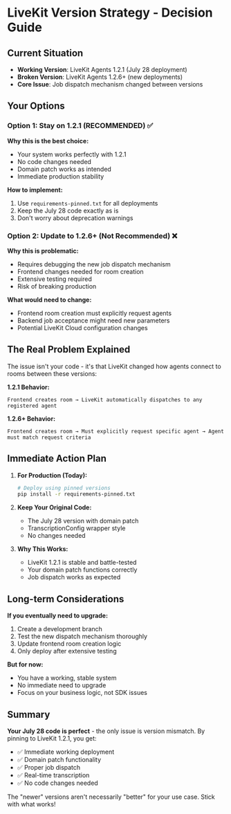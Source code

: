 # LiveKit Version Strategy - Decision Guide

## Current Situation

- **Working Version**: LiveKit Agents 1.2.1 (July 28 deployment)
- **Broken Version**: LiveKit Agents 1.2.6+ (new deployments)
- **Core Issue**: Job dispatch mechanism changed between versions

## Your Options

### Option 1: Stay on 1.2.1 (RECOMMENDED) ✅

**Why this is the best choice:**

- Your system works perfectly with 1.2.1
- No code changes needed
- Domain patch works as intended
- Immediate production stability

**How to implement:**

1. Use `requirements-pinned.txt` for all deployments
2. Keep the July 28 code exactly as is
3. Don't worry about deprecation warnings

### Option 2: Update to 1.2.6+ (Not Recommended) ❌

**Why this is problematic:**

- Requires debugging the new job dispatch mechanism
- Frontend changes needed for room creation
- Extensive testing required
- Risk of breaking production

**What would need to change:**

- Frontend room creation must explicitly request agents
- Backend job acceptance might need new parameters
- Potential LiveKit Cloud configuration changes

## The Real Problem Explained

The issue isn't your code - it's that LiveKit changed how agents connect to rooms between these versions:

**1.2.1 Behavior:**

```
Frontend creates room → LiveKit automatically dispatches to any registered agent
```

**1.2.6+ Behavior:**

```
Frontend creates room → Must explicitly request specific agent → Agent must match request criteria
```

## Immediate Action Plan

1. **For Production (Today):**

   ```bash
   # Deploy using pinned versions
   pip install -r requirements-pinned.txt
   ```

2. **Keep Your Original Code:**
   - The July 28 version with domain patch
   - TranscriptionConfig wrapper style
   - No changes needed

3. **Why This Works:**
   - LiveKit 1.2.1 is stable and battle-tested
   - Your domain patch functions correctly
   - Job dispatch works as expected

## Long-term Considerations

**If you eventually need to upgrade:**

1. Create a development branch
2. Test the new dispatch mechanism thoroughly
3. Update frontend room creation logic
4. Only deploy after extensive testing

**But for now:**

- You have a working, stable system
- No immediate need to upgrade
- Focus on your business logic, not SDK issues

## Summary

**Your July 28 code is perfect** - the only issue is version mismatch. By pinning to LiveKit 1.2.1, you get:

- ✅ Immediate working deployment
- ✅ Domain patch functionality
- ✅ Proper job dispatch
- ✅ Real-time transcription
- ✅ No code changes needed

The "newer" versions aren't necessarily "better" for your use case. Stick with what works!
